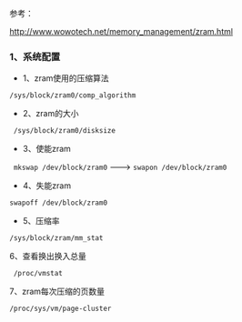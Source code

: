 参考：

http://www.wowotech.net/memory_management/zram.html

### 1、系统配置

- 1、zram使用的压缩算法

` /sys/block/zram0/comp_algorithm `

- 2、zram的大小

`  /sys/block/zram0/disksize `

- 3、使能zram

` mkswap /dev/block/zram0` ---> `swapon /dev/block/zram0`

- 4、失能zram

`swapoff /dev/block/zram0`

- 5、压缩率

` /sys/block/zram/mm_stat `

6、查看换出换入总量

` /proc/vmstat`

7、zram每次压缩的页数量

` /proc/sys/vm/page-cluster `


